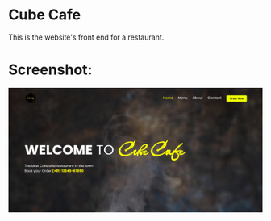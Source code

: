 # Cube Cafe

This is the website's front end for a restaurant.

# Screenshot:

<p align="center" >
       <img src="src/assets/screenshot1.png"/ width ="900">
</p>